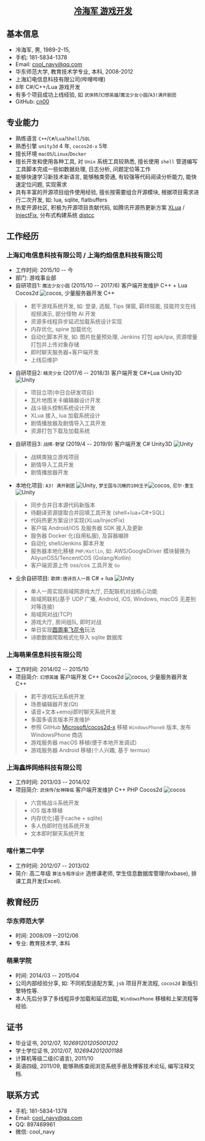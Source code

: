 ## [<center> 冷海军 游戏开发 </center>](https://cn00.github.io/resume/lenghaijun)

## 基本信息
* 冷海军, 男, 1989-2-15, 
* 手机: 181-5834-1378 
* Email: <cool_navy@qq.com> 
* 华东师范大学, 教育技术学专业, 本科, 2008-2012
* 上海幻电信息科技有限公司(哔哩哔哩)
* 8年 C#/C++/Lua 游戏开发
* 有多个项目成功上线经验, 如 `武侠转`/`幻想英雄`/`魔法少女小圆`/`A3!满开剧团`
* GitHub: [cn00](https://github.com/cn00)

## 专业能力
- 熟练语言 `C++`/`C#`/`Lua`/`Shell`/`SQL`
- 熟悉引擎 `unity3d` 4 年, `cocos2d-x` 5年
- 擅长环境 `macOS`/`Linux`/`Docker`
- 擅长开发和使用各种工具, 对 `Unix` 系统工具较熟悉, 擅长使用 `shell` 管道编写工具脚本完成一些如数据处理, 日志分析, 问题定位等工作
- 能够快速学习新技术新语言, 能够触类旁通, 有较强等代码阅读分析能力, 能快速定位问题, 实现需求
- 具有丰富的开源项目组件使用经验, 擅长按需要组合开源模块, 根据项目需求进行二次开发, 如: lua, sqlite, flatbuffers
- 热爱开源社区, 积极为开源项目贡献代码, 如腾讯开源热更新方案 [XLua](https://github.com/Tencent/xlua.git) / [InjectFix](https://github.com/Tencent/InjectFix.git), 分布式构建系统 [distcc](https://github.com/distcc/distcc.git)


## 工作经历

### 上海幻电信息科技有限公司 / 上海灼焰信息科技有限公司
* 工作时间: 2015/10 -- 今
* 部门: 游戏事业部
* 自研项目1: `魔法少女小圆` (2015/10 -- 2017/6) 客户端开发维护 C++ + Lua Cocos2d ![cocos](../img/icon/cocos-16.png), 少量服务器开发 C++
>- 若干游戏系统开发, 如: 登录, 选服, Tips 弹窗, 羁绊技能, 技能符文在线视频演示, 部分怪物 AI 开发
>- 资源多线程异步延迟加载系统设计实现
>- 内存优化, spine 加载优化
>- 自动化脚本开发, 如: 图片批量预处理, Jenkins 打包 apk/ipa, 资源增量打包并上传对象存储
>- 即时聊天服务器+客户端开发
>- 上线后维护

* 自研项目2: `精灵少女` (2017/6 -- 2018/3) 客户端开发 C#+Lua Unity3D ![Unity](../img/icon/unity-16.png)
>- 项目立项(中日合研发项目)
>- 瓦片地图关卡编辑器设计开发
>- 战斗镜头控制系统设计开发
>- XLua 接入, lua 加载系统设计
>- 剧情播放器及剧情导入工具开发
>- 资源打包下载及加载系统

* 自研项目3: `战棋·野望` (2019/4 -- 2019/9) 客户端开发 C# Unity3D ![Unity](../img/icon/unity-16.png)
>- 战棋类独立游戏项目
>- 剧情导入工具开发
>- 剧情播放器开发

* 本地化项目: `A3! 满开剧团` ![Unity](../img/icon/unity-16.png), `梦王国与沉睡的100王子`![cocos](../img/icon/cocos-16.png), `尼尔·重生` ![Unity](../img/icon/unity-16.png)
>- 同步合并日本源代码新版本
>- 待翻译资源提取合并回填工具开发 (shell+lua+C#+SQL)
>- 代码热更方案设计实现(XLua/InjectFix)
>- 客户端 Android/iOS 及服务器 SDK 接入及更新
>- 服务器 Docker 化(自用私服), 及容器编排
>- 自动化 shell/Jenkins 脚本开发
>- 服务器本地化移植 `PHP/Kotlin`, 如: AWS/GoogleDriver 模块替换为 AliyunOSS/TencentCOS (Golang/Kotlin)
>- 客户端资源上传 oss/cos 工具开发 `Go`

* 业余自研项目: `歌牌:唐诗百人一首`  C# + lua ![Unity](../img/icon/unity-16.png)
>- 单人一周实现局域网游戏大厅, 匹配联机对战核心功能 
>- 局域网联机(基于 UDP 广播, Android, iOS, Windows, macOS 无差别对等连接)
>- 局域网对战(TCP)
>- 游戏大厅, 房间组队, 即时对战
>- 单日实现[圆周率飞花令](https://new.qq.com/omn/20191125/20191125A0HFXJ00.html)玩法
>- 诗歌数据爬取格式化导入 sqlite 数据库

### 上海萌果信息科技有限公司 
* 工作时间: 2014/02 -- 2015/10
* 项目简介: `幻想英雄` 客户端开发 C++ Cocos2d ![cocos](../img/icon/cocos-16.png), 少量服务器开发 C++
>- 若干游戏玩法系统开发
>- 场景编辑器开发(Qt)
>- 语音+文本+emoji即时聊天系统开发
>- 多国多语言版本开发维护
>- 参照 GitHub [Microsoft/cocos2d-x](https://github.com/Microsoft/cocos2d-x) 移植 `WindowsPhone8` 版本, 发布 WindowsPhone 商店
>- 游戏服务器 macOS 移植(便于本地开发调试)
>- 游戏服务器 Android 移植(个人兴趣, 基于 termux)

### 上海鑫烨网络科技有限公司
* 工作时间: 2013/03 -- 2014/02
* 项目简介: `武侠传`/`女神降临` 客户端开发维护 C++ PHP Cocos2d ![cocos](../img/icon/cocos-16.png)
>- 六宫格战斗系统开发
>- iOS 版本移植
>- 内存优化(基于cache + sqlite)
>- 多人伪即时在线系统开发
>- 文本即时聊天系统开发

### 喀什第二中学 
* 工作时间: 2012/07 -- 2013/02
* 简介: 高二年级 `算法与程序设计` 选修课老师, 学生信息数据库管理(foxbase), 排课工具开发(Excel).

## 教育经历
### 华东师范大学 
* 时间: 2008/09 --2012/06 
* 专业: 教育技术学, 本科

### 萌果学院 
* 时间: 2014/03 -- 2015/04
* 公司内部经验分享, 如: 不同机型适配方案, `jsb` 项目开发流程, `cocos2d` 新版引擎特性等. 
* 本人先后分享了多线程异步加载和延迟加载, `WindowsPhone` 移植和上架流程等经验.

## 证书
* 毕业证书, 2012/07, *102691201205001202*
* 学士学位证书, 2012/07, *1026942012001188*
* 计算机等级二级(C语言), 2011/10 
* 英语四级, 2011/09, 能够熟练查阅浏览系统手册及博客技术论坛, 编写注释文档.

## 联系方式
* 手机: 181-5834-1378 
* Email: <cool_navy@qq.com> 
* QQ: 897469961
* 微信: cool_navy

<!--
| ![QQ](../img/qq.qr.300.jpg) | ![wx](../img/wx.qr.300.jpg) |
-->
